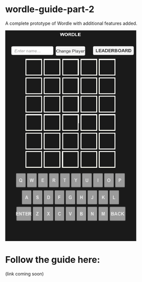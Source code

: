 # wordle-guide-part-2
A complete prototype of Wordle with additional features added.

![](https://github.com/LootLocker/wordle-guide-part-2/blob/main/WordlePart2Gameplay.gif)

# Follow the guide here:
(link coming soon)
